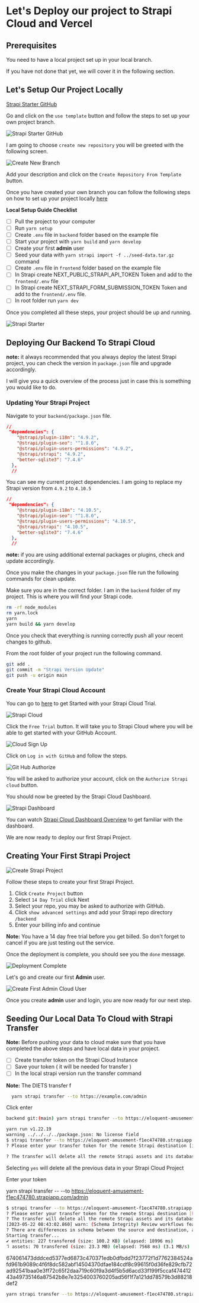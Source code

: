 # Let's Deploy our project to Strapi Cloud and Vercel

## Prerequisites 

You need to have a local project set up in your local branch. 

If you have not done that yet, we will cover it in the following section.

## Let's Setup Our Project Locally

[Strapi Starter GitHub](https://github.com/strapi/nextjs-corporate-starter)

Go and click on the `use template` button and follow the steps to set up your own project branch.

![Strapi Starter GitHub](readme-images/strapi-git-hub.png)

I am going to choose `create new repository` you will be greeted with the following screen.

![Create New Branch](readme-images/create-branch.png)

Add your description and click on the `Create Repository From Template` button.

Once you have created your own branch you can follow the following steps on how to set up your project locally [here](https://github.com/strapi/nextjs-corporate-starter#readme)

**Local Setup Guide Checklist**

- [ ] Pull the project to your computer
- [ ] Run `yarn setup`
- [ ] Create `.env` file in `backend` folder based on the example file
- [ ] Start your project with `yarn build` and `yarn develop`
- [ ] Create your first **admin** user
- [ ] Seed your data with `yarn strapi import -f ../seed-data.tar.gz` command
- [ ] Create `.env` file in `frontend` folder based on the example file
- [ ] In Strapi create NEXT_PUBLIC_STRAPI_API_TOKEN Token and add to the `frontend/.env` file
- [ ] In Strapi create NEXT_STRAPI_FORM_SUBMISSION_TOKEN Token and add to the `frontend/.env` file.
- [ ] In root folder run `yarn dev`

Once you completed all these steps, your project should be up and running. 

![Strapi Starter](readme-images/strapi-next-starter.png)

## Deploying Our Backend To Strapi Cloud

**note:** it always recommended that you always deploy the latest Strapi project, you can check the version in `package.json` file and upgrade accordingly.

I will give you a quick overview of the process just in case this is something you would like to do.  

### Updating Your Strapi Project

Navigate to your `backend/package.json` file.

``` json
//
 "dependencies": {
    "@strapi/plugin-i18n": "4.9.2",
    "@strapi/plugin-seo": "^1.8.0",
    "@strapi/plugin-users-permissions": "4.9.2",
    "@strapi/strapi": "4.9.2",
    "better-sqlite3": "7.4.6"
  },
  //
```

You can see my current project dependencies. I am going to replace my Strapi version from `4.9.2` to `4.10.5`

``` json
//
 "dependencies": {
    "@strapi/plugin-i18n": "4.10.5",
    "@strapi/plugin-seo": "^1.8.0",
    "@strapi/plugin-users-permissions": "4.10.5",
    "@strapi/strapi": "4.10.5",
    "better-sqlite3": "7.4.6"
  },
  //
```
**note:** if you are using additional external packages or plugins, check and update accordingly.

Once you make the changes in your `package.json` file run the following commands for clean update.

Make sure you are in the correct folder. I am in the `backend` folder of my project.  This is where you will find your Strapi code.

``` bash
rm -rf node_modules
rm yarn.lock
yarn
yarn build && yarn develop
```

Once you check that everything is running correctly push all your recent changes to github.

From the root folder of your project run the following command.

``` bash
git add .
git commit -m "Strapi Version Update"
git push -u origin main
```
### Create Your Strapi Cloud Account

You can go to [here](https://strapi.io/cloud) to get Started with your Strapi Cloud Trial.

![Strapi Cloud](readme-images/strapi-cloud.png)

Click the `Free Trial` button. It will take you to Strapi Cloud where you will be able to get started with your GitHub Account.

![Cloud Sign Up](readme-images/signup-cloud.png)

Click on `Log in with GitHub` and follow the steps.

![Git Hub Authorize](readme-images/auth-git-hub.png)

You will be asked to authorize your account, click on the `Authorize Strapi cloud` button.

You should now be greeted by the Strapi Cloud Dashboard.

![Strapi Dashboard](readme-images/cloud-dashboard.png)

You can watch [Strapi Cloud Dashboard Overview](https://youtu.be/hJ3grbeVSSo) to get familiar with the dashboard.

We are now ready to deploy our first Strapi Project.

## Creating Your First Strapi Project

![Create Strapi Project](readme-images/first-cloud-project.gif)

Follow these steps to create your first Strapi Project.

1. Click `Create Project` button
2. Select `14 Day Trial` click Next
3. Select your repo, you may be asked to authorize  with GitHub.
4. Click `show advanced settings` and add your Strapi repo directory `/backend`
5. Enter your billing info and continue

**Note:** You have a 14 day free trial before you get billed.  So don't forget to cancel if you are just testing out the service.

Once the deployment is complete, you should see you the `done` message.  

![Deployment Complete](readme-images/deployment-comlete.png)

Let's go and create our first **Admin** user.

![Create First Admin Cloud User](readme-images/create-cloud-admin.gif)

Once you create **admin** user and login, you are now ready for our next step.

## Seeding Our Local Data To Cloud with Strapi Transfer

**Note:** Before pushing your data to cloud make sure that you have completed the above steps and have local data in your project.


- [ ] Create transfer token on the Strapi Cloud Instance
- [ ] Save your token ( it will be needed for transfer )
- [ ] In the local strapi version run the transfer command

**Note:** The DIETS transfer f

``` bash
  yarn strapi transfer --to https://example.com/admin 
```

Click enter

``` bash
backend git:(main) yarn strapi transfer --to https://eloquent-amusement-f1ec474780.strapiapp.com/admin 

yarn run v1.22.19
warning ../../../../package.json: No license field
$ strapi transfer --to https://eloquent-amusement-f1ec474780.strapiapp.com/admin
? Please enter your transfer token for the remote Strapi destination [input is hidden] 

```

``` bash
? The transfer will delete all the remote Strapi assets and its database. Are you sure you want to proceed? (y/N) 
```

Selecting `yes` will delete all the previous data in your Strapi Cloud Project

Enter your token


yarn strapi transfer -- --to https://eloquent-amusement-f1ec474780.strapiapp.com/admin

``` bash 
$ strapi transfer --to https://eloquent-amusement-f1ec474780.strapiapp.com/admin
? Please enter your transfer token for the remote Strapi destination [hidden]
? The transfer will delete all the remote Strapi assets and its database. Are you sure you want to proceed? Yes
[2023-05-22 08:43:02.860] warn: (Schema Integrity) Review workflows feature does not exist on source
? There are differences in schema between the source and destination, and the data listed above will be lost. Are you sure you want to continue? Yes
Starting transfer...
✔ entities: 227 transfered (size: 100.2 KB) (elapsed: 18996 ms) 
⠹ assets: 70 transfered (size: 23.3 MB) (elapsed: 7568 ms) (3.1 MB/s)

```

674061473dddced5377ed6873c470371edb0dfbdd7f23772f1d7762384524afd961b9089c4f6f8dc582abf14504370dfae184cdf8c99615f0d36fe829cfb72ad92541baa0e3ff72c65f2daa719c60f9a3d4f5b5d6acd33f199f5ccaf47441243a49735146a87542b8e7e3254003760205ad56f1f7a121dd78579b3d88218def2



``` bash
yarn strapi transfer --to https://eloquent-amusement-f1ec474780.strapiapp.com/admin --to-token 674061473dddced5377ed6873c470371edb0dfbdd7f23772f1d7762384524afd961b9089c4f6f8dc582abf14504370dfae184cdf8c99615f0d36fe829cfb72ad92541baa0e3ff72c65f2daa719c60f9a3d4f5b5d6acd33f199f5ccaf47441243a49735146a87542b8e7e3254003760205ad56f1f7a121dd78579b3d88218def2 --exclude=files --force

```